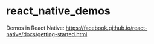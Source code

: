 # react_native_demos
Demos in React Native: https://facebook.github.io/react-native/docs/getting-started.html

